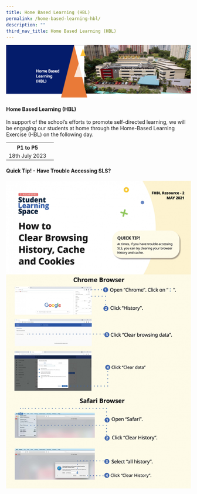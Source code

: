 ```yaml
---
title: Home Based Learning (HBL)
permalink: /home-based-learning-hbl/
description: ""
third_nav_title: Home Based Learning (HBL)
---
```

<img src="/images/HBL.png">
<h4><strong>Home Based Learning (HBL)</strong></h4>
<p>In support of the school’s efforts to promote self-directed learning, we will be engaging our students at home through the Home-Based Learning Exercise (HBL) on the following day.</p>

[](/files/p1%20hbl%2018%20july%202023.pdf)
[](/files/p2%20hbl%2018%20july%202023.pdf)
[](/files/p3%20hbl%2018%20july%202023.pdf)
[](/files/p4%20hbl%2018%20july%202023.pdf)
<table>
<tbody>
<tr>
<th style="text-align: center;">P1 to P5</th>
</tr><tr>
<td style="text-align: center;">18th July 2023</td><td style="text-align: center;"></td>
</tr>
</tbody>
</table>
<h4><strong>Quick Tip! - Have Trouble Accessing SLS?</strong></h4>
<img src="/images/SLS.jpeg">